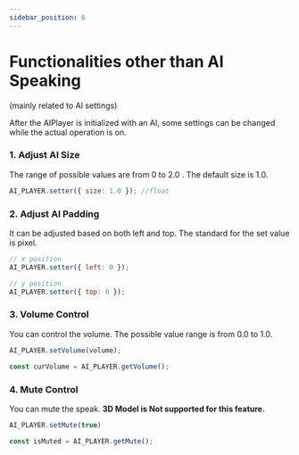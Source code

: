 ```yaml
---
sidebar_position: 6
---
```


# Functionalities other than AI Speaking
(mainly related to AI settings)

After the AIPlayer is initialized with an AI, some settings can be changed while the actual operation is on.

### 1. Adjust AI Size

The range of possible values are from 0 to 2.0 . The default size is 1.0.

```javascript
AI_PLAYER.setter({ size: 1.0 }); //float
```

### 2. Adjust AI Padding

It can be adjusted based on both left and top.
The standard for the set value is pixel.

```javascript
// x position
AI_PLAYER.setter({ left: 0 });

// y position
AI_PLAYER.setter({ top: 0 });
```

### 3. Volume Control

You can control the volume. The possible value range is from 0.0 to 1.0.

```javascript
AI_PLAYER.setVolume(volume);

const curVolume = AI_PLAYER.getVolume();
```

### 4. Mute Control

You can mute the speak. **3D Model is Not supported for this feature.**

```javascript
AI_PLAYER.setMute(true)

const isMuted = AI_PLAYER.getMute();
```
